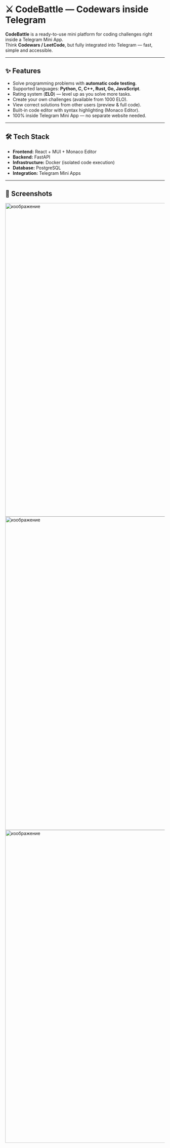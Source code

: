 # ⚔️ CodeBattle — Codewars inside Telegram

**CodeBattle** is a ready-to-use mini platform for coding challenges right inside a Telegram Mini App.  
Think **Codewars / LeetCode**, but fully integrated into Telegram — fast, simple and accessible.  

---

## ✨ Features
- Solve programming problems with **automatic code testing**.  
- Supported languages: **Python, C, C++, Rust, Go, JavaScript**.  
- Rating system (**ELO**) — level up as you solve more tasks.  
- Create your own challenges (available from 1000 ELO).  
- View correct solutions from other users (preview & full code).  
- Built-in code editor with syntax highlighting (Monaco Editor).  
- 100% inside Telegram Mini App — no separate website needed.  

---

## 🛠️ Tech Stack
- **Frontend:** React + MUI + Monaco Editor  
- **Backend:** FastAPI  
- **Infrastructure:** Docker (isolated code execution)  
- **Database:** PostgreSQL  
- **Integration:** Telegram Mini Apps  

---

## 📸 Screenshots
<img width="1678" height="990" alt="изображение" src="https://github.com/user-attachments/assets/e83112bf-4432-4281-9384-e3c6f8157aeb" />

<img width="1677" height="990" alt="изображение" src="https://github.com/user-attachments/assets/3a0986d6-b55d-4a32-b0b7-c68592bfc568" />

<img width="1677" height="988" alt="изображение" src="https://github.com/user-attachments/assets/32c4a8cc-925a-4f10-a2ac-78d1df32b8dd" />
